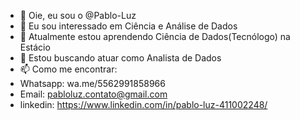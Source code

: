 - 👋 Oie, eu sou o @Pablo-Luz
- 👀 Eu sou interessado em Ciência e Análise de Dados
- 🌱 Atualmente estou aprendendo Ciência de Dados(Tecnólogo) na Estácio
- 💞️ Estou buscando atuar como Analista de Dados
- 📫 Como me encontrar:
-   Whatsapp: wa.me/5562991858966
-   Email: pabloluz.contato@gmail.com
-   linkedin: https://www.linkedin.com/in/pablo-luz-411002248/

<!---
Pablo-Luz/Pablo-Luz is a ✨ special ✨ repository because its `README.md` (this file) appears on your GitHub profile.
You can click the Preview link to take a look at your changes.
--->
